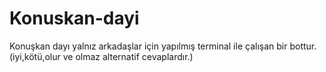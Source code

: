 # Konuskan-dayi
Konuşkan dayı yalnız arkadaşlar için yapılmış terminal ile çalışan bir bottur. (iyi,kötü,olur ve olmaz alternatif cevaplardır.)
